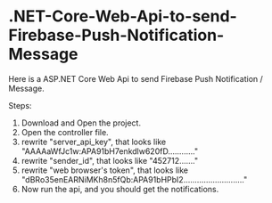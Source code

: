 # .NET-Core-Web-Api-to-send-Firebase-Push-Notification-Message
Here is a ASP.NET Core Web Api to send Firebase Push Notification / Message.

Steps:
1. Download and Open the project.
2. Open the controller file.
3. rewrite "server_api_key", that looks like "AAAAaWfJc1w:APA91bH7enkdlw620fD............"
4. rewrite "sender_id", that looks like "452712......."
5. rewrite "web browser's token", that looks like "dBRo35enEARNiMKh8n5fQb:APA91bHPbI2..........................."
6. Now run the api, and you should get the notifications.
